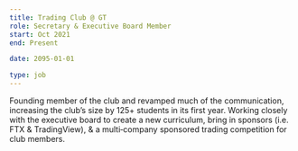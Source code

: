 ```yaml
---
title: Trading Club @ GT
role: Secretary & Executive Board Member
start: Oct 2021
end: Present

date: 2095-01-01

type: job
---
```


Founding member of the club and revamped much of the communication, increasing the club’s size by 125+ students in its first year. Working closely with the executive board to create a new curriculum, bring in sponsors (i.e. FTX & TradingView), & a multi‑company sponsored trading competition for club members.
